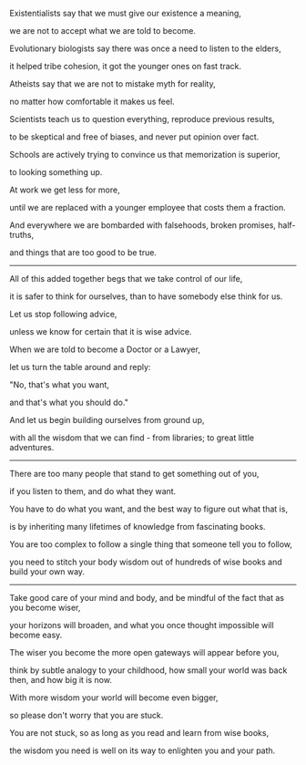 Existentialists say that we must give our existence a meaning,

we are not to accept what we are told to become.

Evolutionary biologists say there was once a need to listen to the elders,

it helped tribe cohesion, it got the younger ones on fast track.

Atheists say that we are not to mistake myth for reality,

no matter how comfortable it makes us feel.

Scientists teach us to question everything, reproduce previous results,

to be skeptical and free of biases, and never put opinion over fact.

Schools are actively trying to convince us that memorization is superior,

to looking something up.

At work we get less for more,

until we are replaced with a younger employee that costs them a fraction.

And everywhere we are bombarded with falsehoods, broken promises, half-truths,

and things that are too good to be true.

---

All of this added together begs that we take control of our life,

it is safer to think for ourselves, than to have somebody else think for us.

Let us stop following advice,

unless we know for certain that it is wise advice.

When we are told to become a Doctor or a Lawyer,

let us turn the table around and reply:

"No, that's what you want,

and that's what you should do."

And let us begin building ourselves from ground up,

with all the wisdom that we can find - from libraries; to great little adventures.

---

There are too many people that stand to get something out of you,

if you listen to them, and do what they want.

You have to do what you want, and the best way to figure out what that is,

is by inheriting many lifetimes of knowledge from fascinating books.

You are too complex to follow a single thing that someone tell you to follow,

you need to stitch your body wisdom out of hundreds of wise books and build your own way.

---

Take good care of your mind and body, and be mindful of the fact that as you become wiser,

your horizons will broaden, and what you once thought impossible will become easy.

The wiser you become the more open gateways will appear before you,

think by subtle analogy to your childhood, how small your world was back then, and how big it is now.

With more wisdom your world will become even bigger,

so please don't worry that you are stuck.

You are not stuck, so as long as you read and learn from wise books,

the wisdom you need is well on its way to enlighten you and your path.
